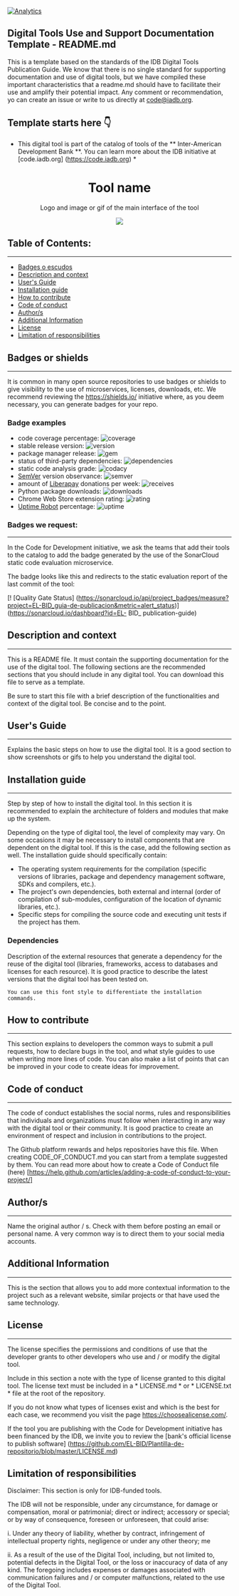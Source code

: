 [![Analytics](https://gabeacon.irvinlim.com/UA-4677001-16/Plantilla-de-repositorio/readme?useReferer)](https://github.com/EL-BID/Plantilla-de-repositorio/)

## Digital Tools Use and Support Documentation Template - README.md
This is a template based on the standards of the IDB Digital Tools Publication Guide. We know that there is no single standard for supporting documentation and use of digital tools, but we have compiled these important characteristics that a readme.md should have to facilitate their use and amplify their potential impact. Any comment or recommendation, yo can create an issue or write to us directly at code@iadb.org.

## Template starts here 👇


* This digital tool is part of the catalog of tools of the ** Inter-American Development Bank **. You can learn more about the IDB initiative at [code.iadb.org] (https://code.iadb.org) *

<h1 align = "center"> Tool name </h1>
<p align = "center"> Logo and image or gif of the main interface of the tool </p>
<p align = "center"> <img src = "https://www.webdevelopersnotes.com/wp-content/uploads/create-a-simple-home-page.png" /> </p>

## Table of Contents:
---

- [Badges o escudos](#badges-or-shields)
- [Description and context](#description-and-context)
- [User's Guide](#users-guide)
- [Installation guide](#installation-guide)
- [How to contribute](#how-to-contribute)
- [Code of conduct](#code-of-conduct)
- [Author/s](#authors)
- [Additional Information](#additional-information)
- [License](#license)
- [Limitation of responsibilities](#limitation-of-responsibilities)


## Badges or shields
---
It is common in many open source repositories to use badges or shields to give visibility to the use of microservices, licenses, downloads, etc. We recommend reviewing the https://shields.io/ initiative where, as you deem necessary, you can generate badges for your repo.

### Badge examples

- code coverage percentage: ![coverage](https://img.shields.io/badge/coverage-80%25-yellowgreen)
- stable release version: ![version](https://img.shields.io/badge/version-1.2.3-blue)
- package manager release: ![gem](https://img.shields.io/badge/gem-2.2.0-blue)
- status of third-party dependencies: ![dependencies](https://img.shields.io/badge/dependencies-out%20of%20date-orange)
- static code analysis grade: ![codacy](https://img.shields.io/badge/codacy-B-green)
- [SemVer](https://semver.org/) version observance: ![semver](https://img.shields.io/badge/semver-2.0.0-blue)
- amount of [Liberapay](https://liberapay.com/) donations per week: ![receives](https://img.shields.io/badge/receives-2.00%20USD%2Fweek-yellow)
- Python package downloads: ![downloads](https://img.shields.io/badge/downloads-13k%2Fmonth-brightgreen)
- Chrome Web Store extension rating: ![rating](https://img.shields.io/badge/rating-★★★★☆-brightgreen)
- [Uptime Robot](https://uptimerobot.com) percentage: ![uptime](https://img.shields.io/badge/uptime-100%25-brightgreen)


### Badges we request:
---
In the Code for Development initiative, we ask the teams that add their tools to the catalog to add the badge generated by the use of the SonarCloud static code evaluation microservice.

The badge looks like this and redirects to the static evaluation report of the last commit of the tool:

[! [Quality Gate Status] (https://sonarcloud.io/api/project_badges/measure?project=EL-BID_guia-de-publicacion&metric=alert_status)] (https://sonarcloud.io/dashboard?id=EL- BID_ publication-guide)


## Description and context
---
This is a README file. It must contain the supporting documentation for the use of the digital tool. The following sections are the recommended sections that you should include in any digital tool. You can download this file to serve as a template.

Be sure to start this file with a brief description of the functionalities and context of the digital tool. Be concise and to the point.

## User's Guide
---
Explains the basic steps on how to use the digital tool. It is a good section to show screenshots or gifs to help you understand the digital tool.
 
## Installation guide
---
Step by step of how to install the digital tool. In this section it is recommended to explain the architecture of folders and modules that make up the system.

Depending on the type of digital tool, the level of complexity may vary. On some occasions it may be necessary to install components that are dependent on the digital tool. If this is the case, add the following section as well.
The installation guide should specifically contain:
- The operating system requirements for the compilation (specific versions of libraries, package and dependency management software, SDKs and compilers, etc.).
- The project's own dependencies, both external and internal (order of compilation of sub-modules, configuration of the location of dynamic libraries, etc.).
- Specific steps for compiling the source code and executing unit tests if the project has them.

### Dependencies
Description of the external resources that generate a dependency for the reuse of the digital tool (libraries, frameworks, access to databases and licenses for each resource). It is good practice to describe the latest versions that the digital tool has been tested on.

    You can use this font style to differentiate the installation commands.

## How to contribute
---
This section explains to developers the common ways to submit a pull requests, how to declare bugs in the tool, and what style guides to use when writing more lines of code. You can also make a list of points that can be improved in your code to create ideas for improvement.

## Code of conduct
---
The code of conduct establishes the social norms, rules and responsibilities that individuals and organizations must follow when interacting in any way with the digital tool or their community. It is good practice to create an environment of respect and inclusion in contributions to the project.

The Github platform rewards and helps repositories have this file. When creating CODE_OF_CONDUCT.md you can start from a template suggested by them. You can read more about how to create a Code of Conduct file (here) [https://help.github.com/articles/adding-a-code-of-conduct-to-your-project/]

## Author/s
---
Name the original author / s. Check with them before posting an email or personal name. A very common way is to direct them to your social media accounts.

## Additional Information
---
This is the section that allows you to add more contextual information to the project such as a relevant website, similar projects or that have used the same technology.

## License
---

The license specifies the permissions and conditions of use that the developer grants to other developers who use and / or modify the digital tool.

Include in this section a note with the type of license granted to this digital tool. The license text must be included in a * LICENSE.md * or * LICENSE.txt * file at the root of the repository.

If you do not know what types of licenses exist and which is the best for each case, we recommend you visit the page https://choosealicense.com/.

If the tool you are publishing with the Code for Development initiative has been financed by the IDB, we invite you to review the [bank's official license to publish software] (https://github.com/EL-BID/Plantilla-de-repositorio/blob/master/LICENSE.md)

## Limitation of responsibilities
Disclaimer: This section is only for IDB-funded tools.

The IDB will not be responsible, under any circumstance, for damage or compensation, moral or patrimonial; direct or indirect; accessory or special; or by way of consequence, foreseen or unforeseen, that could arise:

i. Under any theory of liability, whether by contract, infringement of intellectual property rights, negligence or under any other theory; me

ii. As a result of the use of the Digital Tool, including, but not limited to, potential defects in the Digital Tool, or the loss or inaccuracy of data of any kind. The foregoing includes expenses or damages associated with communication failures and / or computer malfunctions, related to the use of the Digital Tool.
